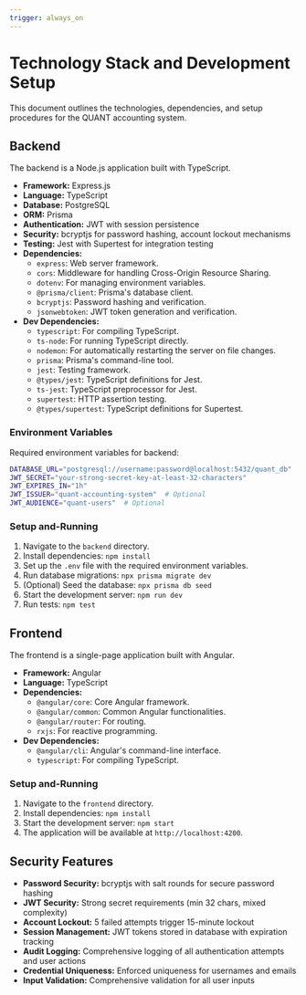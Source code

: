 ```yaml
---
trigger: always_on
---
```


# Technology Stack and Development Setup

This document outlines the technologies, dependencies, and setup procedures for the QUANT accounting system.

## Backend

The backend is a Node.js application built with TypeScript.

*   **Framework:** Express.js
*   **Language:** TypeScript
*   **Database:** PostgreSQL
*   **ORM:** Prisma
*   **Authentication:** JWT with session persistence
*   **Security:** bcryptjs for password hashing, account lockout mechanisms
*   **Testing:** Jest with Supertest for integration testing
*   **Dependencies:**
    *   `express`: Web server framework.
    *   `cors`: Middleware for handling Cross-Origin Resource Sharing.
    *   `dotenv`: For managing environment variables.
    *   `@prisma/client`: Prisma's database client.
    *   `bcryptjs`: Password hashing and verification.
    *   `jsonwebtoken`: JWT token generation and verification.
*   **Dev Dependencies:**
    *   `typescript`: For compiling TypeScript.
    *   `ts-node`: For running TypeScript directly.
    *   `nodemon`: For automatically restarting the server on file changes.
    *   `prisma`: Prisma's command-line tool.
    *   `jest`: Testing framework.
    *   `@types/jest`: TypeScript definitions for Jest.
    *   `ts-jest`: TypeScript preprocessor for Jest.
    *   `supertest`: HTTP assertion testing.
    *   `@types/supertest`: TypeScript definitions for Supertest.

### Environment Variables

Required environment variables for backend:

```bash
DATABASE_URL="postgresql://username:password@localhost:5432/quant_db"
JWT_SECRET="your-strong-secret-key-at-least-32-characters"
JWT_EXPIRES_IN="1h"
JWT_ISSUER="quant-accounting-system"  # Optional
JWT_AUDIENCE="quant-users"  # Optional
```

### Setup and-Running

1.  Navigate to the `backend` directory.
2.  Install dependencies: `npm install`
3.  Set up the `.env` file with the required environment variables.
4.  Run database migrations: `npx prisma migrate dev`
5.  (Optional) Seed the database: `npx prisma db seed`
6.  Start the development server: `npm run dev`
7.  Run tests: `npm test`

## Frontend

The frontend is a single-page application built with Angular.

*   **Framework:** Angular
*   **Language:** TypeScript
*   **Dependencies:**
    *   `@angular/core`: Core Angular framework.
    *   `@angular/common`: Common Angular functionalities.
    *   `@angular/router`: For routing.
    *   `rxjs`: For reactive programming.
*   **Dev Dependencies:**
    *   `@angular/cli`: Angular's command-line interface.
    *   `typescript`: For compiling TypeScript.

### Setup and-Running

1.  Navigate to the `frontend` directory.
2.  Install dependencies: `npm install`
3.  Start the development server: `npm start`
4.  The application will be available at `http://localhost:4200`.

## Security Features

*   **Password Security:** bcryptjs with salt rounds for secure password hashing
*   **JWT Security:** Strong secret requirements (min 32 chars, mixed complexity)
*   **Account Lockout:** 5 failed attempts trigger 15-minute lockout
*   **Session Management:** JWT tokens stored in database with expiration tracking
*   **Audit Logging:** Comprehensive logging of all authentication attempts and user actions
*   **Credential Uniqueness:** Enforced uniqueness for usernames and emails
*   **Input Validation:** Comprehensive validation for all user inputs